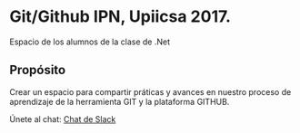 # Git/Github IPN, Upiicsa 2017.

Espacio de los alumnos de la clase de .Net


## Propósito

Crear un espacio para compartir práticas y avances en nuestro proceso de aprendizaje de la herramienta GIT y la plataforma GITHUB.

Únete al chat: [Chat de Slack](https://gitgroupstudy.slack.com/)

